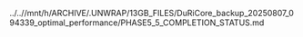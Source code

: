 ../..//mnt/h/ARCHIVE/.UNWRAP/13GB_FILES/DuRiCore_backup_20250807_094339_optimal_performance/PHASE5_5_COMPLETION_STATUS.md